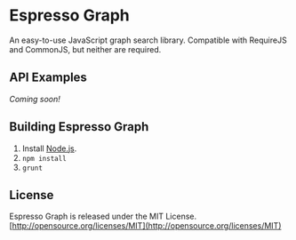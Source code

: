 # Espresso Graph

An easy-to-use JavaScript graph search library. Compatible with RequireJS and
CommonJS, but neither are required.

## API Examples
_Coming soon!_

## Building Espresso Graph
1. Install [Node.js](http://nodejs.org).
2. `npm install`
3. `grunt`

## License
Espresso Graph is released under the MIT License.
[http://opensource.org/licenses/MIT](http://opensource.org/licenses/MIT)